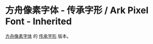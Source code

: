 # 方舟像素字体 - 传承字形 / Ark Pixel Font - Inherited

[方舟像素字体](https://github.com/TakWolf/ark-pixel-font) 的 [传承字形](https://github.com/ichitenfont/inheritedglyphs) 版本。
